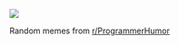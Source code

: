 ![](https://preview.redd.it/73jp9d70yi1f1.png?width=640&crop=smart&auto=webp&s=d725ebdfbaf6d6108d72fab4a34c7b7b8806a711)

 Random memes from [r/ProgrammerHumor](https://www.reddit.com/r/ProgrammerHumor/)
